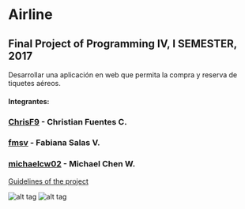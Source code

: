 # Airline
## Final Project of Programming IV, I SEMESTER, 2017

Desarrollar una aplicación en web que permita la compra y reserva de tiquetes aéreos.

#### Integrantes:

### [ChrisF9](https://github.com/ChrisF9) - Christian Fuentes C.
### [fmsv](https://github.com/fmsv) - Fabiana Salas V.
### [michaelcw02](https://github.com/michaelcw02) - Michael Chen W.

[Guidelines of the project](Proyecto_Aerolinea.pdf)

![alt tag](http://forthebadge.com/images/badges/built-with-love.svg) 
![alt tag](http://forthebadge.com/images/badges/built-by-developers.svg) 

